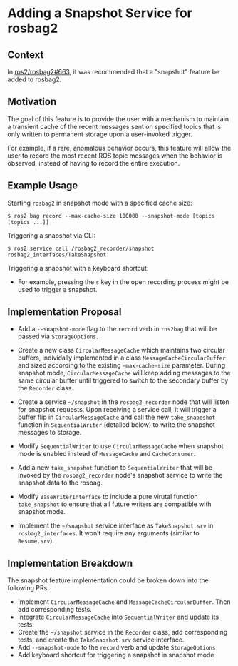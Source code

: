 # Adding a Snapshot Service for rosbag2

## Context
In [ros2/rosbag2#663](https://github.com/ros2/rosbag2/issues/663), it was recommended that a "snapshot" feature be added to rosbag2.

## Motivation
The goal of this feature is to provide the user with a mechanism to maintain a transient cache of the recent messages sent on specified topics that is only written to permanent storage upon a user-invoked trigger.


For example, if a rare, anomalous behavior occurs, this feature will allow the user to record the most recent ROS topic messages when the behavior is observed, instead of having to record the entire execution.

## Example Usage

Starting `rosbag2` in snapshot mode with a specified cache size:
```
$ ros2 bag record --max-cache-size 100000 --snapshot-mode [topics [topics ...]]
```

Triggering a snapshot via CLI:
```
$ ros2 service call /rosbag2_recorder/snapshot rosbag2_interfaces/TakeSnapshot
```

Triggering a snapshot with a keyboard shortcut:
* For example, pressing the `s` key in the open recording process might be used to trigger a snapshot.


## Implementation Proposal

* Add a `--snapshot-mode` flag to the `record` verb in `ros2bag` that will be passed via `StorageOptions`.

* Create a new class `CircularMessageCache` which maintains two circular buffers, individally implemented in a class `MessageCacheCircularBuffer` and sized according to the existing `—max-cache-size` parameter. During snapshot mode, `CircularMessageCache` will keep adding messages to the same circular buffer until triggered to switch to the secondary buffer by the `Recorder` class.

* Create a service `~/snapshot` in the `rosbag2_recorder` node that will listen for snapshot requests. Upon receiving a service call, it will trigger a buffer flip in `CircularMessageCache` and call the new `take_snapeshot` function in `SequentialWriter` (detailed below) to write the snapshot messages to storage.

* Modify `SequentialWriter` to use `CircularMessageCache` when snapshot mode is enabled instead of `MessageCache` and `CacheConsumer`.

* Add a new `take_snapshot` function to `SequentialWriter` that will be invoked by the `rosbag2_recorder` node's snapshot service to write the snapshot data to the rosbag.

* Modify `BaseWriterInterface` to include a pure virutal function `take_snapshot` to ensure that all future writers are compatible with snapshot mode.

* Implement the `~/snapshot` service interface as `TakeSnapshot.srv` in `rosbag2_interfaces`. It won’t require any arguments (similar to `Resume.srv`).


## Implementation Breakdown
The snapshot feature implementation could be broken down into the following PRs:

* Implement `CircularMessageCache` and `MessageCacheCircularBuffer`. Then add corresponding tests.
* Integrate `CircularMessageCache` into `SequentialWriter` and update its tests.
* Create the `~/snapshot` service in the `Recorder` class, add corresponding tests, and create the `TakeSnapshot.srv` service interface.
* Add `--snapshot-mode` to the `record` verb and update `StorageOptions`
* Add keyboard shortcut for triggering a snapshot in snapshot mode